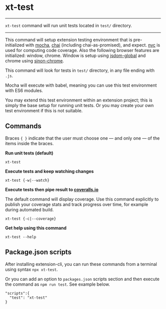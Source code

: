 # xt-test


* * *

<p class='page-intro'><code>xt-test</code> command will run unit tests located in <code>test/</code> directory.</p>

* * *

This command will setup extension testing environment that is pre-initialized
with [mocha](https://mochajs.org/), [chai](https://www.chaijs.com/) (including chai-as-promised),
and expect. [nyc](https://www.npmjs.com/package/nyc) is used for computing code coverage. 
Also the following browser features are initialized: window, chrome. Window
is setup using [jsdom-global](https://www.npmjs.com/package/jsdom-global) and
chrome using [sinon-chrome](https://www.npmjs.com/package/sinon-chrome).

This command will look for tests in `test/` directory, in any file ending with `.js`.

Mocha will execute with babel, meaning you can use this test environment with ES6 modules.

You may extend this test environment within an extension project; this is simply the base setup
for running unit tests. Or you may create your own test environment if this is not suitable.

## Commands

Braces `{ }` indicate that the user must choose one — and only one — of the items inside the braces.


**Run unit tests (default)**

```
xt-test
```

**Execute tests and keep watching changes**

```
xt-test {-w|--watch}
```

**Execute tests then pipe result to [coveralls.io](https://coveralls.io)**

The default command will display coverage. Use this command explicitly to publish your coverage stats and track progress over time, for example during automated build.

```
xt-test {-c|--coverage}
```

**Get help using this command**

```
xt-test --help
``` 

## Package.json scripts

After installing extension-cli, you can run these commands from a terminal using syntax `npx xt-test`.
 
Or you can add an option to `packages.json` scripts section and then execute the command as `npm run test`. 
See example below.
 
```
"scripts":{
  "test": "xt-test"
}
```


